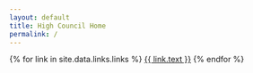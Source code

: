 ```yaml
---
layout: default
title: High Council Home
permalink: /
---
```


<div class="button-container">
  {% for link in site.data.links.links %}
    <a href="{{ link.href }}" class="button-style">{{ link.text }}</a>
  {% endfor %}
</div>

